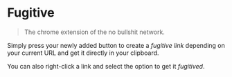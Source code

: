 # Fugitive

> The chrome extension of the no bullshit network.

Simply press your newly added button to create a *fugitive link* depending on your current URL and get it directly in your clipboard.

You can also right-click a link and select the option to get it *fugitived*.
